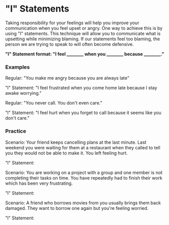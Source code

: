 # "I" Statements
Taking responsibility for your feelings will help you improve your communication when you feel upset or angry. One way to achieve this is by using "I" statements. This technique will allow you to communicate what is upsetting while minimizing blaming. If our statements feel too blaming, the person we are trying to speak to will often become defensive.

**"I" Statement format: "I feel ________ when you ________ because ________."**

### Examples

Regular:	"You make me angry because you are always late"

"I" Statement:	"I feel frustrated when you come home late because I stay awake worrying."


Regular:	"You never call. You don't even care."

"I" Statement:	"I feel hurt when you forget to call because it seems like you don't care."

### Practice

Scenario:	Your friend keeps cancelling plans at the last minute. Last weekend you were waiting for them at a restaurant when they called to tell you they would not be able to make it. You left feeling hurt.

"I" Statement:	


Scenario:	You are working on a project with a group and one member is not completing their tasks on time. You have repeatedly had to finish their work which has been very frustrating.

"I" Statement:	

Scenario:	A friend who borrows movies from you usually brings them back damaged. They want to borrow one again but you're feeling worried.

"I" Statement:	
